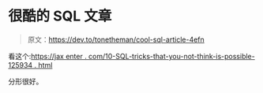 # 很酷的 SQL 文章

> 原文：<https://dev.to/tonetheman/cool-sql-article-4efn>

看这个:[https://jax enter . com/10-SQL-tricks-that-you-not-think-is-possible-125934 . html](https://jaxenter.com/10-sql-tricks-that-you-didnt-think-were-possible-125934.html)

分形很好。
